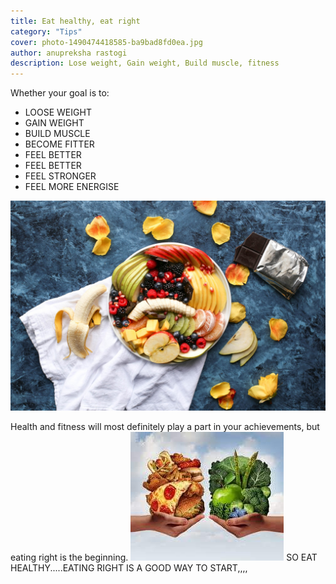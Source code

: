 ```yaml
---
title: Eat healthy, eat right
category: "Tips"
cover: photo-1490474418585-ba9bad8fd0ea.jpg
author: anupreksha rastogi
description: Lose weight, Gain weight, Build muscle, fitness
---
```


Whether your goal is to:

- LOOSE WEIGHT
- GAIN WEIGHT
- BUILD MUSCLE
- BECOME FITTER
- FEEL BETTER
- FEEL BETTER
- FEEL STRONGER
- FEEL MORE ENERGISE

![unsplash.com](./photo-1490474418585-ba9bad8fd0ea.jpg)

Health and fitness will most definitely play a part in your achievements, but eating right is the beginning.
![unsplash.com](./FB_IMG_1553834649788.jpg)
SO EAT HEALTHY.....EATING RIGHT IS A GOOD WAY TO START,,,,
